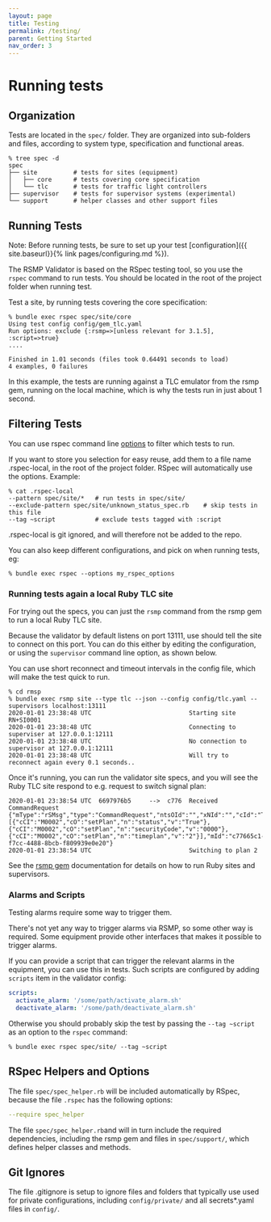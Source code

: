 ```yaml
---
layout: page
title: Testing
permalink: /testing/
parent: Getting Started
nav_order: 3
---
```


# Running tests
## Organization
Tests are located in the `spec/` folder. They are organized into sub-folders and files, according to system type, specification and functional areas.

```
% tree spec -d                          
spec
├── site          # tests for sites (equipment)
│   ├── core      # tests covering core specification
│   └── tlc       # tests for traffic light controllers
├── supervisor    # tests for supervisor systems (experimental)
└── support       # helper classes and other support files 
```

## Running Tests
Note: Before running tests, be sure to set up your test [configuration]({{ site.baseurl}}{% link pages/configuring.md %}).

The RSMP Validator is based on the RSpec testing tool, so you use the `rspec` command to run tests. You should be located in the root of the project folder when running test.

Test a site, by running tests covering the core specification:

```
% bundle exec rspec spec/site/core
Using test config config/gem_tlc.yaml
Run options: exclude {:rsmp=>[unless relevant for 3.1.5], :script=>true}
....

Finished in 1.01 seconds (files took 0.64491 seconds to load)
4 examples, 0 failures
```

In this example, the tests are running against a TLC emulator from the rsmp gem, running on the local machine, which is why the tests run in just about 1 second.


## Filtering Tests
You can use rspec command line [options](https://rspec.info/) to filter which tests to run.

If you want to store you selection for easy reuse, add them to a file name .rspec-local, in the root of the project folder. RSpec will automatically use the options. Example:

```
% cat .rspec-local
--pattern spec/site/*   # run tests in spec/site/
--exclude-pattern spec/site/unknown_status_spec.rb    # skip tests in this file
--tag ~script           # exclude tests tagged with :script
```

 .rspec-local is git ignored, and will therefore not be added to the repo. 

You can also keep different configurations, and pick on when running tests, eg:

```
% bundle exec rspec --options my_rspec_options
```

### Running tests again a local Ruby TLC site
For trying out the specs, you can just the `rsmp` command from the rsmp gem to run a local Ruby TLC site. 

Because the validator by default listens on port 13111, use should tell the site to connect on this port. You can do this either by editing the configuration, or using the `supervisor` command line option, as shown below.

You can use short reconnect and timeout intervals in the config file, which will make the test quick to run.

```
% cd rmsp
% bundle exec rsmp site --type tlc --json --config config/tlc.yaml --supervisors localhost:13111
2020-01-01 23:38:48 UTC                           Starting site RN+SI0001
2020-01-01 23:38:48 UTC                           Connecting to superviser at 127.0.0.1:12111
2020-01-01 23:38:48 UTC                           No connection to supervisor at 127.0.0.1:12111
2020-01-01 23:38:48 UTC                           Will try to reconnect again every 0.1 seconds..
```

Once it's running, you can run the validator site specs, and you will see the Ruby TLC site respond to e.g. request to switch signal plan:

```
2020-01-01 23:38:54 UTC  6697976b5     -->  c776  Received CommandRequest {"mType":"rSMsg","type":"CommandRequest","ntsOId":"","xNId":"","cId":"TC","arg":[{"cCI":"M0002","cO":"setPlan","n":"status","v":"True"},{"cCI":"M0002","cO":"setPlan","n":"securityCode","v":"0000"},{"cCI":"M0002","cO":"setPlan","n":"timeplan","v":"2"}],"mId":"c77665c1-f7cc-4488-8bcb-f809939e0e20"}
2020-01-01 23:38:54 UTC                           Switching to plan 2
```

See the [rsmp gem](https://github.com/rsmp-nordic/rsmp) documentation for details on how to run Ruby sites and supervisors.

### Alarms and Scripts
Testing alarms require some way to trigger them.

There's not yet any way to trigger alarms via RSMP, so some other way is required. Some equipment provide other interfaces that makes it possible to trigger alarms.

If you can provide a script that can trigger the relevant alarms in the equipment, you can use this in tests. Such scripts are configured by adding `scripts` item in the validator config:

```yaml
scripts:
  activate_alarm: '/some/path/activate_alarm.sh'
  deactivate_alarm: '/some/path/deactivate_alarm.sh'
```

Otherwise you should probably skip the test by passing the `--tag ~script` as an option to the `rspec` command:

```
% bundle exec rspec spec/site/ --tag ~script
```
 
## RSpec Helpers and Options
The file `spec/spec_helper.rb` will be included automatically by RSpec, because the file `.rspec` has the following options:

```yaml
--require spec_helper
```
 
The file `spec/spec_helper.rb`and will in turn include the required dependencies, including the rsmp gem and files in `spec/support/`, which defines helper classes and methods.

## Git Ignores
The file .gitignore is setup to ignore files and folders that typically use used for private configurations, including `config/private/` and all secrets*.yaml files in `config/`.